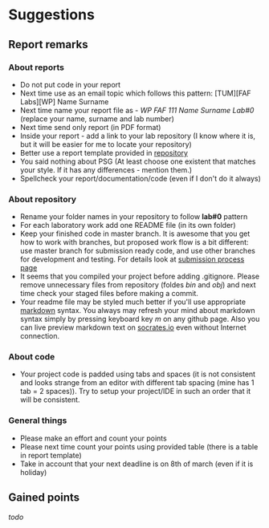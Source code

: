 # Suggestions

## Report remarks

### About reports

* Do not put code in your report
* Next time use as an email topic which follows this pattern: [TUM][FAF Labs][WP] Name Surname
* Next time name your report file as - _WP FAF 111 Name Surname Lab#0_ (replace your name, surname and lab number)
* Next time send only report (in PDF format)
* Inside your report - add a link to your lab repository (I know where it is, but it will be easier for me to locate your repository)
* Better use a report template provided in [repository](https://github.com/TUM-FAF/WP)
* You said nothing about PSG (At least choose one existent that matches your style. If it has any differences - mention them.)
* Spellcheck your report/documentation/code (even if I don't do it always)

### About repository

* Rename your folder names in your repository to follow **lab#0** pattern
* For each laboratory work add one README file (in its own folder)
* Keep your finished code in master branch. It is awesome that you get how to work with branches, but proposed work flow is a bit different: use master branch for submission ready code, and use other branches for development and testing. For details look at [submission process page](https://github.com/TUM-FAF/WP/wiki/Submission-Process)
* It seems that you compiled your project before adding .gitignore. Please remove unnecessary files from repository (foldes _bin_ and _obj_) and next time check your staged files before making a commit.
* Your readme file may be styled much better if you'll use appropriate [markdown](http://daringfireball.net/projects/markdown/) syntax. You always may refresh your mind about markdown syntax simply by pressing keyboard key _m_ on any github page. Also you can live preview markdown text on [socrates.io](http://socrates.io/) even without Internet connection.

### About code

* Your project code is padded using tabs and spaces (it is not consistent and looks strange from an editor with different tab spacing (mine has 1 tab = 2 spaces)). Try to setup your project/IDE in such an order that it will be consistent.

### General things

* Please make an effort and count your points
* Please next time count your points using provided table (there is a table in report template)
* Take in account that your next deadline is on 8th of march (even if it is holiday)

## Gained points

_todo_
